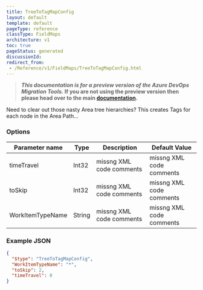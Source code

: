 ```yaml
---
title: TreeToTagMapConfig
layout: default
template: default
pageType: reference
classType: FieldMaps
architecture: v1
toc: true
pageStatus: generated
discussionId: 
redirect_from: 
 - /Reference/v1/FieldMaps/TreeToTagMapConfig.html
---
```



>**_This documentation is for a preview version of the Azure DevOps Migration Tools._ If you are not using the preview version then please head over to the main [documentation](https://nkdagility.com/docs/azure-devops-migration-tools).**

Need to clear out those nasty Area tree hierarchies? This creates Tags for each node in the Area Path...

### Options

| Parameter name         | Type    | Description                              | Default Value                            |
|------------------------|---------|------------------------------------------|------------------------------------------|
| timeTravel | Int32 | missng XML code comments | missng XML code comments |
| toSkip | Int32 | missng XML code comments | missng XML code comments |
| WorkItemTypeName | String | missng XML code comments | missng XML code comments |


### Example JSON

```JSON
{
  "$type": "TreeToTagMapConfig",
  "WorkItemTypeName": "*",
  "toSkip": 2,
  "timeTravel": 0
}
```
